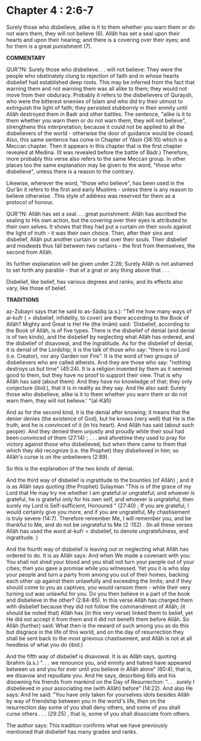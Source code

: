 Chapter 4 : 2:6-7
=================

Surely those who disbelieve, alike is it to them whether you warn them
or do not warn them, they will not believe (6). Allâh has set a seal
upon their hearts and upon their hearing; and there is a covering over
their eyes; and for them is a great punishment (7).

**COMMENTARY**

QUR’?N: Surely those who disbelieve. . . will not believe: They were
the people who obstinately clung to rejection of faith and in whose
hearts disbelief had established deep roots. This may be inferred from
the fact that warning them and not warning them was all alike to them;
they would not move from their obduracy. Probably it refers to the
disbelievers of Quraysh, who were the bitterest enemies of Islam and who
did try their utmost to extinguish the light of faith; they persisted
stubbornly in their enmity until Allâh destroyed them in Badr and other
battles. The sentence, "alike is it to them whether you warn them or do
not warn them, they will not believe", strengthens this interpre­tation;
because it could not be applied to all the disbelievers of the world -
otherwise the door of guidance would be closed. Also, this same sentence
has come in Chapter of Yâsin (36:10) which is a Meccan chapter. Then it
appears in this chapter that is the first chapter revealed at Medina.
(It was revealed before the battle of Badr.) Therefore, more probably
this verse also refers to the same Meccan group. In other places too the
same explanation may be given to the word, "those who disbelieve",
unless there is a reason to the contrary.

Likewise, wherever the word, "those who believe", has been used in the
Qur’ân it refers to the first and early Muslims - unless there is any
reason to believe otherwise. .This style of address was reserved for
them as a protocol of honour.

QUR’?N: Allâh has set a seal. . . great punishment: Allâh has ascribed
the sealing to His own action, but the covering over their eyes is
attributed to their own selves. It shows that they had put a curtain on
their souls against the light of truth - it was their own choice. Then,
after their sins and disbelief, Allâh put another curtain or seal over
their souls. Their disbelief and misdeeds thus fall between two
curtains - the first from them­selves, the second from Allâh.

Its further explanation will be given under 2:26; Surely Allâh is not
ashamed to set forth any parable - that of a gnat or any thing above
that . . .

Disbelief, like belief, has various degrees and ranks; and its effects
also vary, like those of belief.

**TRADITIONS**

az-Zubayri says that he said to as-Sâdiq (a.s.): "Tell me how many ways
of al-kufr ( = disbelief, infidelity, to cover) are there according to
the Book of Allâh? Mighty and Great is He! He (the Imâm) said:
\`Disbelief, according to the Book of Allâh, is of five types. There is
the disbelief of denial (and denial is of two kinds), and the disbelief
by neglecting what Allâh has ordered, and the disbelief of disavowal,
and the ingratitude. As for the disbelief of denial, it is denial of the
Lord­ship; it is the talk of those who say: "there is no Lord (i.e.
Cre­ator), nor any Garden nor Fire". It is the word of two groups of
disbelievers who are called atheists. And they are those who say:
"nothing destroys us but time" (45:24). It is a religion invented by
them as it seemed good to them, but they have no proof to support their
view. That is why Allâh has said (about them): And they have no
knowledge of that; they only con­jecture (ibid.), that it is in reality
as they say. And He also said: Surely those who disbelieve, alike is it
to them whether you warn them or do not warn them, they will not
believe.' "(al-Kâfi)

And as for the second kind, it is the denial after knowing; it means
that the denier denies (the existence of God), but he knows (very well)
that He is the truth, and he is convinced of it (in his heart). And
Allâh has said (about such people): And they denied them unjustly and
proudly while their soul had been con­vinced of them (27:14) ; . . . and
aforetime they used to pray for victory against those who disbelieved,
but when there came to them that which they did recognize (i.e. the
Prophet) they dis­believed in him; so Allâh's curse is on the
unbelievers (2:89).

So this is the explanation of the two kinds of denial.

And the third way of disbelief is ingratitude to the bounties (of
Allâh) ; and it is as Allâh says quoting (the Prophet) Sulayman "This is
of the grace of my Lord that He may try me whether I am grateful or
ungrateful; and whoever is grateful, he is grate­ful only for his own
self, and whoever is ungrateful, then surely my Lord is Self-sufficient,
Honoured " (27:40) ; If you are grateful, I would certainly give you
more, and if you are ungrateful, My chastisement is truly severe (14:7).
Therefore remember Me, I will remember you, and be thankful to Me, and
do not be ungrateful to Me (2 :152) . (In all these verses Allâh has
used the word al-kufr = disbelief, to denote ungratefulness, and
in­gratitude. )

And the fourth way of disbelief is leaving out or neglecting what Allâh
has ordered to do. It is as Allâh says: And when We made a covenant with
you: You shall not shed your blood and you shall not turn your people
out of your cities; then you gave a promise while you witnessed. Yet you
it is who slay your people and turn a party from among you out of their
homes, backing each other up against them unlawfully and exceeding the
limits; and if they should come to you as captives, you would ransom
them - while their very turning out was unlawful for you. Do you then
believe in a part of the book and disbelieve in the other? (2:84-85). In
this verse Allâh has charged them with disbelief because they did not
follow the commandment of Allâh; (it should be noted that) Allâh has (in
this very verse) linked them to belief, yet He did not accept it from
them and it did not benefit them before Allâh. So Allâh (further) said:
What then is the reward of such among you as do this but disgrace in the
life of this world, and on the day of resurrection they shall be sent
back to the most grievous chastisement, and Allâh is not at all heedless
of what you do (ibid.)

And the fifth way of disbelief is disavowal. It is as Allâh says,
quoting lbrahim (a.s.) ". . . we renounce you, and enmity and hatred
have appeared between us and you for ever until you believe in Allâh
alone" (60:4), that is, we disavow and repudiate you. And He says,
describing Iblîs and his disowning his friends from mankind on the Day
of Resurrection: ". . . surely I dis­believed in your associating me
(with Allâh) before" (14:22). And also He says: And he said: "You have
only taken for yourselves idols besides Allâh by way of friendship
between you in the world's life, then on the resurrection day some of
you shall deny others, and some of you shall curse others . . . (29:25)
, that is, some of you shall dissociate from others.

The author says: This tradition confirms what we have previously
mentioned that disbelief has many grades and ranks.


